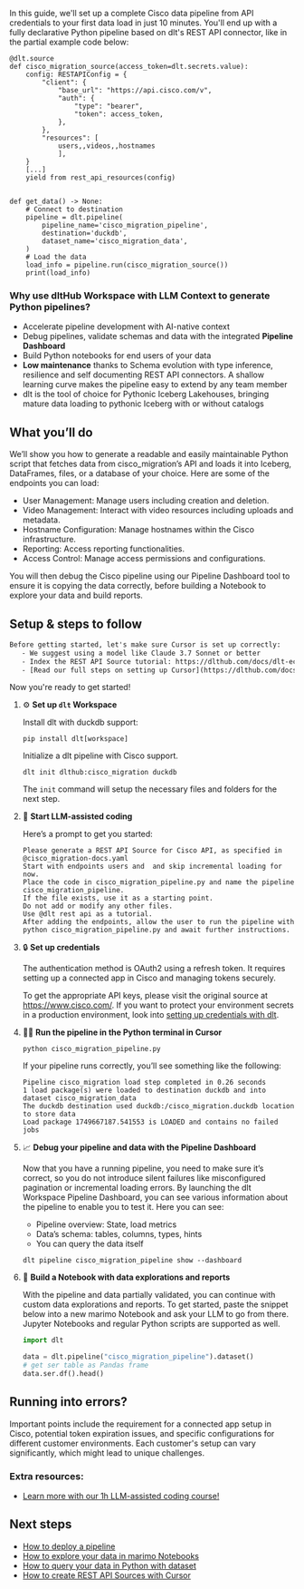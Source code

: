 In this guide, we'll set up a complete Cisco data pipeline from API credentials to your first data load in just 10 minutes. You'll end up with a fully declarative Python pipeline based on dlt's REST API connector, like in the partial example code below:

```python-outcome
@dlt.source
def cisco_migration_source(access_token=dlt.secrets.value):
    config: RESTAPIConfig = {
        "client": {
            "base_url": "https://api.cisco.com/v",
            "auth": {
                "type": "bearer",
                "token": access_token,
            },
        },
        "resources": [
            users,,videos,,hostnames
            ],
    }
    [...]
    yield from rest_api_resources(config)


def get_data() -> None:
    # Connect to destination
    pipeline = dlt.pipeline(
        pipeline_name='cisco_migration_pipeline',
        destination='duckdb',
        dataset_name='cisco_migration_data', 
    )
    # Load the data
    load_info = pipeline.run(cisco_migration_source())
    print(load_info) 
```

### Why use dltHub Workspace with LLM Context to generate Python pipelines?

- Accelerate pipeline development with AI-native context
- Debug pipelines, validate schemas and data with the integrated **Pipeline Dashboard**
- Build Python notebooks for end users of your data
- **Low maintenance** thanks to Schema evolution with type inference, resilience and self documenting REST API connectors. A shallow learning curve makes the pipeline easy to extend by any team member
- dlt is the tool of choice for Pythonic Iceberg Lakehouses, bringing mature data loading to pythonic Iceberg with or without catalogs

## What you’ll do

We’ll show you how to generate a readable and easily maintainable Python script that fetches data from cisco_migration’s API and loads it into Iceberg, DataFrames, files, or a database of your choice. Here are some of the endpoints you can load:

- User Management: Manage users including creation and deletion.
- Video Management: Interact with video resources including uploads and metadata.
- Hostname Configuration: Manage hostnames within the Cisco infrastructure.
- Reporting: Access reporting functionalities.
- Access Control: Manage access permissions and configurations.

You will then debug the Cisco pipeline using our Pipeline Dashboard tool to ensure it is copying the data correctly, before building a Notebook to explore your data and build reports.

## Setup & steps to follow

```default
Before getting started, let's make sure Cursor is set up correctly:
   - We suggest using a model like Claude 3.7 Sonnet or better
   - Index the REST API Source tutorial: https://dlthub.com/docs/dlt-ecosystem/verified-sources/rest_api/ and add it to context as **@dlt rest api**
   - [Read our full steps on setting up Cursor](https://dlthub.com/docs/dlt-ecosystem/llm-tooling/cursor-restapi#23-configuring-cursor-with-documentation)
```

Now you're ready to get started!

1. ⚙️ **Set up `dlt` Workspace**
    
    Install dlt with duckdb support:
    ```shell
    pip install dlt[workspace]
    ```

    Initialize a dlt pipeline with Cisco support.
    ```shell
    dlt init dlthub:cisco_migration duckdb
    ```

    The `init` command will setup the necessary files and folders for the next step.
    
2. 🤠 **Start LLM-assisted coding**
    
    Here’s a prompt to get you started:
    
    ```prompt
    Please generate a REST API Source for Cisco API, as specified in @cisco_migration-docs.yaml 
    Start with endpoints users and  and skip incremental loading for now. 
    Place the code in cisco_migration_pipeline.py and name the pipeline cisco_migration_pipeline. 
    If the file exists, use it as a starting point. 
    Do not add or modify any other files. 
    Use @dlt rest api as a tutorial. 
    After adding the endpoints, allow the user to run the pipeline with python cisco_migration_pipeline.py and await further instructions.
    ```

    
3. 🔒 **Set up credentials** 
    
    The authentication method is OAuth2 using a refresh token. It requires setting up a connected app in Cisco and managing tokens securely.
    
    To get the appropriate API keys, please visit the original source at https://www.cisco.com/.
    If you want to protect your environment secrets in a production environment, look into [setting up credentials with dlt](https://dlthub.com/docs/walkthroughs/add_credentials).
    
4. 🏃‍♀️ **Run the pipeline in the Python terminal in Cursor**
    
    ```shell
    python cisco_migration_pipeline.py
    ```
    
    If your pipeline runs correctly, you’ll see something like the following:
    
    ```shell
    Pipeline cisco_migration load step completed in 0.26 seconds
    1 load package(s) were loaded to destination duckdb and into dataset cisco_migration_data
    The duckdb destination used duckdb:/cisco_migration.duckdb location to store data
    Load package 1749667187.541553 is LOADED and contains no failed jobs
    ```
    
5. 📈 **Debug your pipeline and data with the Pipeline Dashboard**

    Now that you have a running pipeline, you need to make sure it’s correct, so you do not introduce silent failures like misconfigured pagination or incremental loading errors. By launching the dlt Workspace Pipeline Dashboard, you can see various information about the pipeline to enable you to test it. Here you can see:
    - Pipeline overview: State, load metrics
    - Data’s schema: tables, columns, types, hints
    - You can query the data itself
    
    ```shell
    dlt pipeline cisco_migration_pipeline show --dashboard
    ```
    
6. 🐍 **Build a Notebook with data explorations and reports**

    With the pipeline and data partially validated, you can continue with custom data explorations and reports. To get started, paste the snippet below into a new marimo Notebook and ask your LLM to go from there. Jupyter Notebooks and regular Python scripts are supported as well.

    
    ```python
    import dlt

   data = dlt.pipeline("cisco_migration_pipeline").dataset()
   # get ser table as Pandas frame
   data.ser.df().head()
    ```

## Running into errors?

Important points include the requirement for a connected app setup in Cisco, potential token expiration issues, and specific configurations for different customer environments. Each customer's setup can vary significantly, which might lead to unique challenges.

### Extra resources:

- [Learn more with our 1h LLM-assisted coding course!](https://www.youtube.com/watch?v=GGid70rnJuM)

## Next steps

- [How to deploy a pipeline](https://dlthub.com/docs/walkthroughs/deploy-a-pipeline)
- [How to explore your data in marimo Notebooks](https://dlthub.com/docs/general-usage/dataset-access/marimo)
- [How to query your data in Python with dataset](https://dlthub.com/docs/general-usage/dataset-access/dataset)
- [How to create REST API Sources with Cursor](https://dlthub.com/docs/dlt-ecosystem/llm-tooling/cursor-restapi)